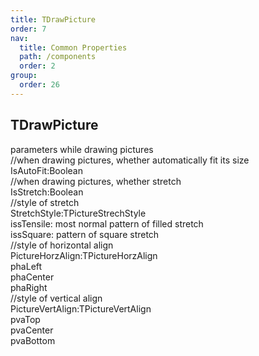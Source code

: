 ```yaml
---
title: TDrawPicture
order: 7
nav:
  title: Common Properties
  path: /components
  order: 2
group:
  order: 26
---
```


## TDrawPicture

parameters while drawing pictures  
//when drawing pictures, whether automatically fit its size  
IsAutoFit:Boolean  
//when drawing pictures, whether stretch  
IsStretch:Boolean  
//style of stretch  
StretchStyle:TPictureStrechStyle  
 issTensile: most normal pattern of filled stretch  
 issSquare: pattern of square stretch  
//style of horizontal align  
PictureHorzAlign:TPictureHorzAlign  
phaLeft  
phaCenter  
phaRight  
//style of vertical align  
PictureVertAlign:TPictureVertAlign  
pvaTop  
pvaCenter  
pvaBottom
